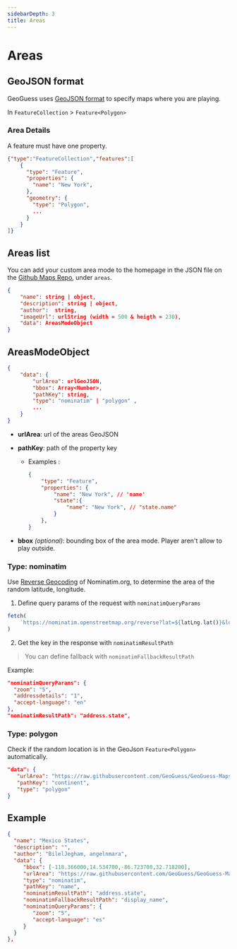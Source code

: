 ```yaml
---
sidebarDepth: 3
title: Areas
---
```

# Areas  <Badge text="beta" type="warning"/>

## GeoJSON format

GeoGuess uses [GeoJSON format](https://geojson.org/) to specify maps where you are playing.

In `FeatureCollection` > `Feature<Polygon>`

### Area Details

A feature must have one property.

```json
{"type":"FeatureCollection","features":[
    {
      "type": "Feature",
      "properties": {
        "name": "New York",
      },
      "geometry": {
        "type": "Polygon",
        ...
      }
    }
]}
```

## Areas list

You can add your custom area mode to the homepage in the JSON file on the [Github Maps Repo](https://github.com/GeoGuess/GeoGuess-Maps/blob/main/maps.json), under `areas`.

```json
{
    "name": string | object,
    "description": string | object,
    "author":  string,
    "imageUrl": urlString (width = 500 & heigth = 230),
    "data": AreasModeObject
}
```

## AreasModeObject

```json
{
    "data": {
        "urlArea": urlGeoJSON,
        "bbox": Array<Number>,
        "pathKey": string,
        "type": "nominatim" | "polygon" ,
        ...
    }
}
```

* **urlArea**: url of the areas GeoJSON
* **pathKey**: path of the property key

  * Examples :

    ```json
    {
        "type": "Feature",
        "properties": {
            "name": "New York", // 'name'
            "state":{
                "name": "New York", // "state.name"
            }
        },
    }
    ```
* **bbox** *(optional)*: bounding box of the area mode. Player aren't allow to play outside.

### Type: nominatim

Use [Reverse Geocoding](https://nominatim.org/release-docs/develop/api/Reverse/) of Nominatim.org, to determine the area of the random latitude, longitude.

1. Define query params of the request with `nominatimQueryParams`

```js
fetch(
    `https://nominatim.openstreetmap.org/reverse?lat=${latLng.lat()}&lon=${latLng.lng()}&format=json&${new URLSearchParams(nominatimQueryParams)}`
)
```

2. Get the key in the response with `nominatimResultPath`
> You can define fallback with `nominatimFallbackResultPath`

Example: 

```json
"nominatimQueryParams": {
  "zoom": "5",
  "addressdetails": "1",
  "accept-language": "en"
},
"nominatimResultPath": "address.state",
```

### Type: polygon

Check if the random location is in the GeoJson `Feature<Polygon>` automatically.

```json
"data": {
   "urlArea": "https://raw.githubusercontent.com/GeoGuess/GeoGuess-Maps/main/areas/continents.json",
   "pathKey": "continent",
   "type": "polygon"
}
```

## Example

```json
{
  "name": "Mexico States",
  "description": "",
  "author": "BilelJegham, angelnmara",
  "data": {
     "bbox": [-118.366000,14.534700,-86.723700,32.718200],
     "urlArea": "https://raw.githubusercontent.com/GeoGuess/GeoGuess-Maps/main/public/geojson/areas/mexico_states.geojson",
     "type": "nominatim",
     "pathKey": "name",
     "nominatimResultPath": "address.state",
     "nominatimFallbackResultPath": "display_name",
     "nominatimQueryParams": {
        "zoom": "5",
        "accept-language": "es"
     }
  }
},
```

<!--imageSocial"https://geoguess.games/img/social.jpg"-->
